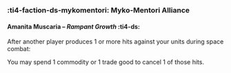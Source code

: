 ### :ti4-faction-ds-mykomentori: **Myko-Mentori Alliance**

#### Amanita Muscaria – _Rampant Growth_ :ti4-ds:

After another player produces 1 or more hits against your units during space combat:

You may spend 1 commodity or 1 trade good to cancel 1 of those hits.
